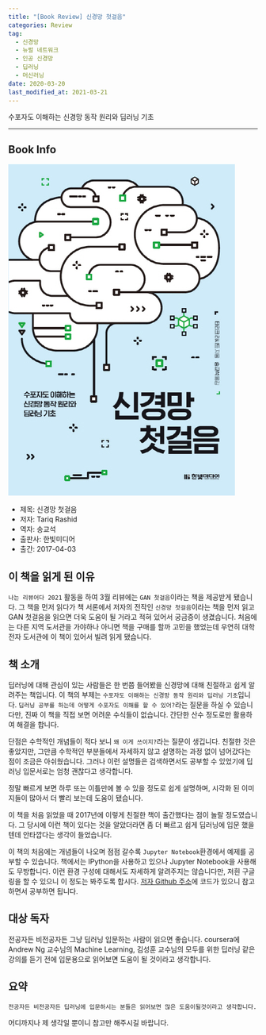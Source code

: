 ```yaml
---  
title: "[Book Review] 신경망 첫걸음"  
categories: Review  
tag:
  - 신경망
  - 뉴럴 네트워크
  - 인공 신경망
  - 딥러닝
  - 머신러닝
date: 2020-03-20
last_modified_at: 2021-03-21
---  
```


수포자도 이해하는 신경망 동작 원리와 딥러닝 기초

---

## Book Info

[![책](/assets/images/review/Make-your-own-neural-network.jpg)](http://www.kyobobook.co.kr/product/detailViewKor.laf?ejkGb=KOR&mallGb=KOR&barcode=9788968483509&orderClick=LEa&Kc=)

- 제목: 신경망 첫걸음
- 저자: Tariq Rashid
- 역자: 송교석
- 출판사: 한빛미디어
- 출간: 2017-04-03

## 이 책을 읽게 된 이유

`나는 리뷰어다 2021` 활동을 하여 3월 리뷰에는 `GAN 첫걸음`이라는 책을 제공받게 됐습니다. 그 책을 먼저 읽다가 책 서론에서 저자의 전작인 `신경망 첫걸음`이라는 책을 먼저 읽고 GAN 첫걸음을 읽으면 더욱 도움이 될 거라고 적혀 있어서 궁금증이 생겼습니다. 처음에는 다른 지역 도서관을 가야하나 아니면 책을 구매를 할까 고민을 했었는데 우연히 대학 전자 도서관에 이 책이 있어서 빌려 읽게 됐습니다. 

## 책 소개

딥러닝에 대해 관심이 있는 사람들은 한 번쯤 들어봤을 신경망에 대해 친절하고 쉽게 알려주는 책입니다. 이 책의 부제는 `수포자도 이해하는 신경망 동작 원리와 딥러닝 기초`입니다. `딥러닝 공부를 하는데 어떻게 수포자도 이해를 할 수 있어?`라는 질문을 하실 수 있습니다만, 진짜 이 책을 직접 보면 어려운 수식들이 없습니다. 간단한 산수 정도로만 활용하여 해결을 합니다.

단점은 수학적인 개념들이 적다 보니 `왜 이게 쓰이지?`라는 질문이 생깁니다. 친절한 것은 좋았지만, 그만큼 수학적인 부분들에서 자세하지 않고 설명하는 과정 없이 넘어갔다는 점이 조금은 아쉬웠습니다. 그러나 이런 설명들은 검색하면서도 공부할 수 있었기에 딥러닝 입문서로는 엄청 괜찮다고 생각합니다. 

정말 빠르게 보면 하루 또는 이틀만에 볼 수 있을 정도로 쉽게 설명하며, 시각화 된 이미지들이 많아서 더 빨리 보는데 도움이 됐습니다. 

이 책을 처음 읽었을 때 2017년에 이렇게 친절한 책이 출간했다는 점이 놀랄 정도였습니다. 그 당시에 이런 책이 있다는 것을 알았더라면 좀 더 빠르고 쉽게 딥러닝에 입문 했을텐데 안타깝다는 생각이 들었습니다.

이 책의 처음에는 개념들이 나오며 점점 갈수록 `Jupyter Notebook`환경에서 예제를 공부할 수 있습니다. 책에서는 IPython을 사용하고 있으나 Jupyter Notebook을 사용해도 무방합니다. 이런 환경 구성에 대해서도 자세하게 알려주지는 않습니다만, 저흰 구글링을 할 수 있으니 이 정도는 봐주도록 합시다. [저자 Github 주소](https://github.com/makeyourownneuralnetwork)에 코드가 있으니 참고하면서 공부하면 됩니다.

## 대상 독자

전공자든 비전공자든 그냥 딥러닝 입문하는 사람이 읽으면 좋습니다. coursera에 Andrew Ng 교수님의 Machine Learning, 김성훈 교수님의 모두를 위한 딥러닝 같은 강의를 듣기 전에 입문용으로 읽어보면 도움이 될 것이라고 생각합니다.

## 요약

`전공자든 비전공자든 딥러닝에 입문하시는 분들은 읽어보면 많은 도움이될것이라고 생각합니다.`

어디까지나 제 생각일 뿐이니 참고만 해주시길 바랍니다.